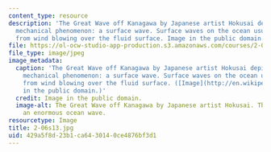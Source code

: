 ```yaml
---
content_type: resource
description: 'The Great Wave off Kanagawa by Japanese artist Hokusai depicts a fluid
  mechanical phenomenon: a surface wave. Surface waves on the ocean usually result
  from wind blowing over the fluid surface. Image in the public domain.'
file: https://ol-ocw-studio-app-production.s3.amazonaws.com/courses/2-06-fluid-dynamics-spring-2013/429a5f8d23b1ca6430140ce4876bf3d1_2-06s13.jpg
file_type: image/jpeg
image_metadata:
  caption: 'The Great Wave off Kanagawa by Japanese artist Hokusai depicts a fluid
    mechanical phenomenon: a surface wave. Surface waves on the ocean usually result
    from wind blowing over the fluid surface. ([Image](http://en.wikipedia.org/wiki/File:Great_Wave_off_Kanagawa2.jpg)
    in the public domain.)'
  credit: Image in the public domain.
  image-alt: The Great Wave off Kanagawa by Japanese artist Hokusai. The print depicts
    an enormous ocean wave.
resourcetype: Image
title: 2-06s13.jpg
uid: 429a5f8d-23b1-ca64-3014-0ce4876bf3d1
---
```

